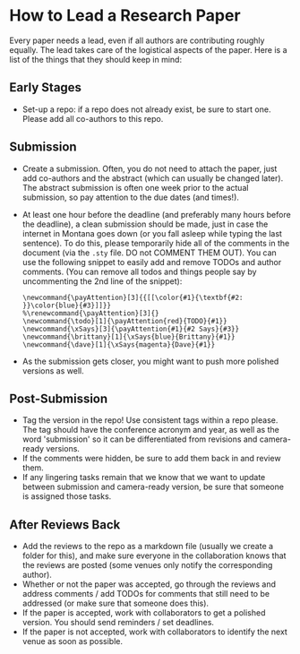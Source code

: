 # How to Lead a Research Paper

Every paper needs a lead, even if all authors are contributing roughly equally.
The lead takes care of the logistical aspects of the paper.  Here is a list of
the things that they should keep in mind:

## Early Stages

- Set-up a repo: if a repo does not already exist, be sure to start one.  Please
  add all co-authors to this repo.

## Submission

- Create a submission.  Often, you do not need to attach the paper, just add
  co-authors and the abstract (which can usually be changed later).  The
  abstract submission is often one week prior to the actual submission, so pay
  attention to the due dates (and times!).
- At least one hour before the deadline (and preferably many hours before the
  deadline), a clean submission should be made, just in case the internet in
  Montana goes down (or you fall asleep while typing the last sentence).  To do
  this, please temporarily hide all of the comments in the document (via the
  `.sty` file. DO not COMMENT THEM OUT).
  You can use the following snippet to easily add and remove TODOs and author
  comments.  (You can remove all todos and things people say by uncommenting the
  2nd line of the snippet):

    ```
    \newcommand{\payAttention}[3]{{[[\color{#1}{\textbf{#2: }}\color{blue}{#3}]]}}
    %\renewcommand{\payAttention}[3]{}
    \newcommand{\todo}[1]{\payAttention{red}{TODO}{#1}}
    \newcommand{\xSays}[3]{\payAttention{#1}{#2 Says}{#3}}
    \newcommand{\brittany}[1]{\xSays{blue}{Brittany}{#1}}
    \newcommand{\dave}[1]{\xSays{magenta}{Dave}{#1}}
    ```

- As the submission gets closer, you might want to push more polished versions
  as well.

## Post-Submission

- Tag the version in the repo!  Use consistent tags within a repo please.  The
  tag should have the conference acronym and year, as well as the word
  'submission' so it can be differentiated from revisions and camera-ready
  versions.
- If the comments were hidden, be sure to add them back in and review them.
- If any lingering tasks remain that we know that we want to update between
  submission and camera-ready version, be sure that someone is assigned those
  tasks.

## After Reviews Back

- Add the reviews to the repo as a markdown file (usually we create a folder for
  this), and make sure everyone in the collaboration knows that the reviews are
  posted (some venues only notify the corresponding author).
- Whether or not the paper was accepted, go through the reviews and address
  comments / add TODOs for comments that still need to be addressed (or make
  sure that someone does this).
- If the paper is accepted, work with collaborators to get a polished version. You
  should send reminders / set deadlines.
- If the paper is not accepted, work with collaborators to identify the next
  venue as soon as possible.
